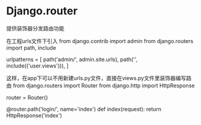 # Django.router
提供装饰器分发路由功能

在工程urls文件下引入
from django.contrib import admin
from django.routers import path, include

urlpatterns = [
    path('admin/', admin.site.urls),
    path('', include(('user.views'))),
]

这样，在app下可以不用新建urls.py文件，直接在views.py文件里装饰器编写路由
from django.routers import Router
from django.http import HttpResponse

router = Router()

@router.path('login/', name='index')
def index(request):
    return HttpResponse('index')
    

